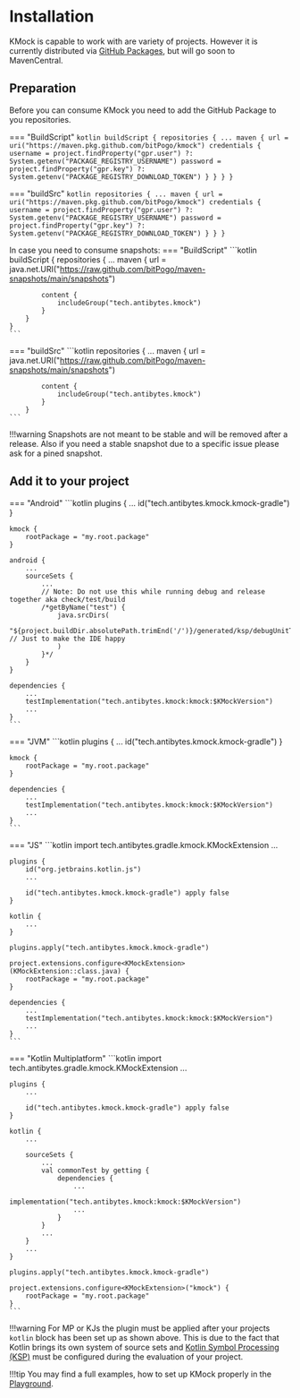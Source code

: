 # Installation
KMock is capable to work with are variety of projects.
However it is currently distributed via [GitHub Packages](https://docs.github.com/en/packages/working-with-a-github-packages-registry/working-with-the-gradle-registry#using-a-published-package), but will go soon to MavenCentral.

## Preparation
Before you can consume KMock you need to add the GitHub Package to you repositories.

=== "BuildScript"
    ```kotlin
    buildScript {
        repositories {
            ...
            maven {
                url = uri("https://maven.pkg.github.com/bitPogo/kmock")
                credentials {
                    username = project.findProperty("gpr.user") ?: System.getenv("PACKAGE_REGISTRY_USERNAME")
                    password = project.findProperty("gpr.key") ?: System.getenv("PACKAGE_REGISTRY_DOWNLOAD_TOKEN")
                }
            }
        }
    }
    ```

=== "buildSrc"
    ```kotlin
    repositories {
        ...
        maven {
            url = uri("https://maven.pkg.github.com/bitPogo/kmock")
            credentials {
                username = project.findProperty("gpr.user") ?: System.getenv("PACKAGE_REGISTRY_USERNAME")
                password = project.findProperty("gpr.key") ?: System.getenv("PACKAGE_REGISTRY_DOWNLOAD_TOKEN")
            }
        }
    }
    ```

In case you need to consume snapshots:
=== "BuildScript"
    ```kotlin
    buildScript {
        repositories {
            ...
            maven {
                url = java.net.URI("https://raw.github.com/bitPogo/maven-snapshots/main/snapshots")

            content {
                includeGroup("tech.antibytes.kmock")
            }
        }
    }
    ```

=== "buildSrc"
    ```kotlin
    repositories {
        ...
        maven {
        url = java.net.URI("https://raw.github.com/bitPogo/maven-snapshots/main/snapshots")

            content {
                includeGroup("tech.antibytes.kmock")
            }
        }
    ```

!!!warning
    Snapshots are not meant to be stable and will be removed after a release.
    Also if you need a stable snapshot due to a specific issue please ask for a pined snapshot.

## Add it to your project
=== "Android"
    ```kotlin
    plugins {
        ...
        id("tech.antibytes.kmock.kmock-gradle")
    }

    kmock {
        rootPackage = "my.root.package"
    }

    android {
        ...
        sourceSets {
            ...
            // Note: Do not use this while running debug and release together aka check/test/build
            /*getByName("test") {
                java.srcDirs(
                    "${project.buildDir.absolutePath.trimEnd('/')}/generated/ksp/debugUnitTest", // Just to make the IDE happy
                )
            }*/
        }
    }

    dependencies {
        ...
        testImplementation("tech.antibytes.kmock:kmock:$KMockVersion")
        ...
    }
    ```

=== "JVM"
    ```kotlin
    plugins {
        ...
        id("tech.antibytes.kmock.kmock-gradle")
    }

    kmock {
        rootPackage = "my.root.package"
    }

    dependencies {
        ...
        testImplementation("tech.antibytes.kmock:kmock:$KMockVersion")
        ...
    }
    ```

=== "JS"
    ```kotlin
    import tech.antibytes.gradle.kmock.KMockExtension
    ...

    plugins {
        id("org.jetbrains.kotlin.js")
        ...

        id("tech.antibytes.kmock.kmock-gradle") apply false
    }

    kotlin {
        ...
    }

    plugins.apply("tech.antibytes.kmock.kmock-gradle")

    project.extensions.configure<KMockExtension>(KMockExtension::class.java) {
        rootPackage = "my.root.package"
    }

    dependencies {
        ...
        testImplementation("tech.antibytes.kmock:kmock:$KMockVersion")
        ...
    }
    ```

=== "Kotlin Multiplatform"
    ```kotlin
    import tech.antibytes.gradle.kmock.KMockExtension
    ...

    plugins {
        ...

        id("tech.antibytes.kmock.kmock-gradle") apply false
    }

    kotlin {
        ...

        sourceSets {
            ...
            val commonTest by getting {
                dependencies {
                    ...
                    implementation("tech.antibytes.kmock:kmock:$KMockVersion")
                    ...
                }
            }
            ...
        }
        ...
    }

    plugins.apply("tech.antibytes.kmock.kmock-gradle")

    project.extensions.configure<KMockExtension>("kmock") {
        rootPackage = "my.root.package"
    }
    ```

!!!warning
    For MP or KJs the plugin must be applied after your projects `kotlin` block has been set up as shown above.
    This is due to the fact that Kotlin brings its own system of source sets and [Kotlin Symbol Processing (KSP)](https://github.com/google/ksp)
    must be configured during the evaluation of your project.

!!!tip
    You may find a full examples, how to set up KMock properly in the [Playground](https://github.com/bitPogo/kmock-playground).
